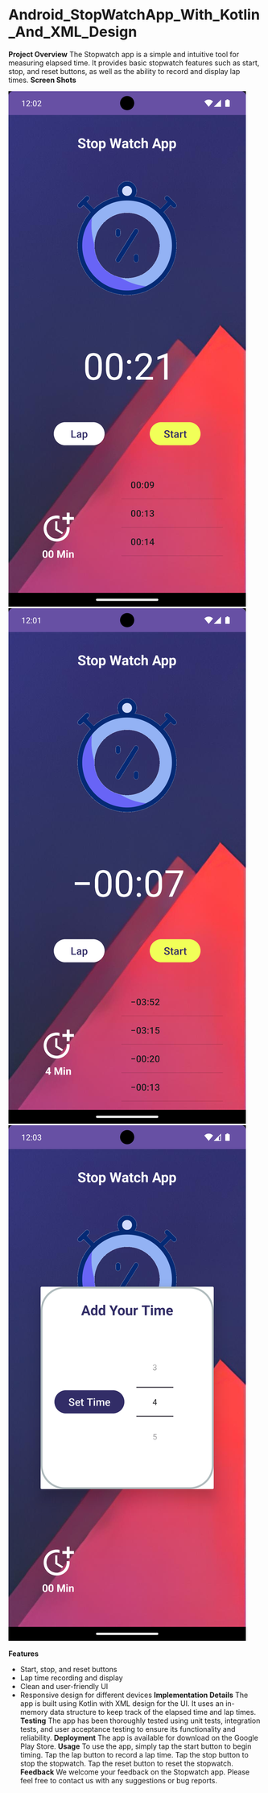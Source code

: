 # Android_StopWatchApp_With_Kotlin_And_XML_Design
**Project Overview**
The Stopwatch app is a simple and intuitive tool for measuring elapsed time. It provides basic stopwatch features such as start, stop, and reset buttons, as well as the ability to record and display lap times.
**Screen Shots**

![A screenshot of the Stopwatch app with main screen.](app/src/main/res/drawable/screenshot_11.jpg "stopwatch, time management, productivity")
![A screenshot of the Stopwatch app showing the added time which chosen by user.](app/src/main/res/drawable/screenshot_12.jpg "stopwatch, time management, productivity")
![A screenshot of the Stopwatch app showing the pop up for adding time by user.](app/src/main/res/drawable/screenshot_13.jpg "stopwatch, time management, productivity")

**Features**
* Start, stop, and reset buttons
* Lap time recording and display
* Clean and user-friendly UI
* Responsive design for different devices
  **Implementation Details**
  The app is built using Kotlin with XML design for the UI. It uses an in-memory data structure to keep track of the elapsed time and lap times.
  **Testing**
  The app has been thoroughly tested using unit tests, integration tests, and user acceptance testing to ensure its functionality and reliability.
  **Deployment**
  The app is available for download on the Google Play Store.
  **Usage**
  To use the app, simply tap the start button to begin timing. Tap the lap button to record a lap time. Tap the stop button to stop the stopwatch. Tap the reset button to reset the stopwatch.
  **Feedback**
  We welcome your feedback on the Stopwatch app. Please feel free to contact us with any suggestions or bug reports.